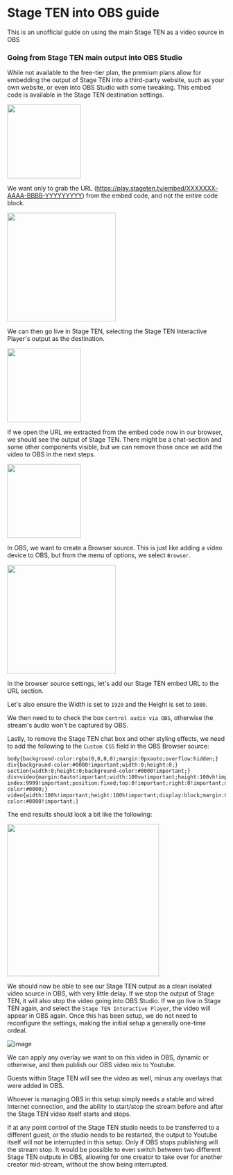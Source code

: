 # Stage TEN into OBS guide

This is an unofficial guide on using the main Stage TEN as a video source in OBS

### Going from Stage TEN main output into OBS Studio

While not available to the free-tier plan, the premium plans allow for embedding the output of Stage TEN into a third-party website, such as your own website, or even into OBS Studio with some tweaking. This embed code is available in the Stage TEN destination settings.

<img src="https://user-images.githubusercontent.com/2575698/203494522-90279f82-b99b-44f6-9851-90000c7a6835.png" height="170" />

We want only to grab the URL (https://play.stageten.tv/embed/XXXXXXX-AAAA-BBBB-YYYYYYYYY) from the embed code, and not the entire code block.

<img src="https://user-images.githubusercontent.com/2575698/203493911-7b225b92-81a4-40f9-ba47-d51738253aad.png" height="250" />

We can then go live in Stage TEN, selecting the Stage TEN Interactive Player's output as the destination. 

<img src="https://user-images.githubusercontent.com/2575698/203497924-8e9371fc-9098-4409-883d-857fc99e0bbb.png" height="170" />


If we open the URL we extracted from the embed code now in our browser, we should see the output of Stage TEN.  There might be a chat-section and some other components visible, but we can remove those once we add the video to OBS in the next steps.

<img src="https://user-images.githubusercontent.com/2575698/203493652-d81e92f9-e21e-4489-9273-3b8f4863cd16.png" height="170" />


In OBS, we want to create a Browser source. This is just like adding a video device to OBS, but from the menu of options, we select `Browser`.

<img src="https://user-images.githubusercontent.com/2575698/203499296-b34b0a08-7d0f-4948-b2f8-8058c18e2aed.png" height="250" />

In the browser source settings, let's add our Stage TEN embed URL to the URL section.

Let's also ensure the Width is set to `1920` and the Height is set to `1080`.

We then need to to check the box `Control audio via OBS`, otherwise the stream's audio won't be captured by OBS.

Lastly, to remove the Stage TEN chat box and other styling effects, we need to add the following to the `Custom CSS` field in the OBS Browser source:
```
body{background-color:rgba(0,0,0,0);margin:0pxauto;overflow:hidden;}
div{background-color:#0000!important;width:0;height:0;}
section{width:0;height:0;background-color:#0000!important;}
div>video{margin:0auto!important;width:100vw!important;height:100vh!important;z-index:9999!important;position:fixed;top:0!important;right:0!important;display:block!important;background-color:#0000;}
video{width:100%!important;height:100%!important;display:block;margin:0auto;padding:0;background-color:#0000!important;}
```

The end results should look a bit like the following:

<img src="https://user-images.githubusercontent.com/2575698/203493136-7c850584-4936-46cc-976b-e27c6e3cd9df.png" width="350" />

We should now be able to see our Stage TEN output as a clean isolated video source in OBS, with very little delay.  If we stop the output of Stage TEN, it will also stop the video going into OBS Studio. If we go live in Stage TEN again, and select the `Stage TEN Interactive Player`, the video will appear in OBS again.  Once this has been setup, we do not need to reconfigure the settings, making the initial setup a generally one-time ordeal.

![image](https://user-images.githubusercontent.com/2575698/203500549-faff82c6-de40-4657-9aae-4ffb70537fbd.png)


We can apply any overlay we want to on this video in OBS, dynamic or otherwise, and then publish our OBS video mix to Youtube.

Guests within Stage TEN will see the video as well, minus any overlays that were added in OBS.

Whoever is managing OBS in this setup simply needs a stable and wired Internet connection, and the ability to start/stop the stream before and after the Stage TEN video itself starts and stops.

If at any point control of the Stage TEN studio needs to be transferred to a different guest, or the studio needs to be restarted, the output to Youtube itself will not be interrupted in this setup. Only if OBS stops publishing will the stream stop.  It would be possible to even switch between two different Stage TEN outputs in OBS, allowing for one creator to take over for another creator mid-stream, without the show being interrupted.



